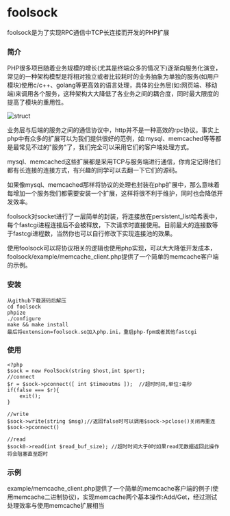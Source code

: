 # foolsock
foolsock是为了实现RPC通信中TCP长连接而开发的PHP扩展

### 简介
PHP很多项目随着业务规模的增长(尤其是终端众多的情况下)逐渐向服务化演变，常见的一种架构模型是将相对独立或者比较耗时的业务抽象为单独的服务(如用户模块)使用c/c++、golang等更高效的语言处理，具体的业务层(如:网页端、移动端)来调用各个服务，这种架构大大降低了各业务之间的耦合度，同时最大限度的提高了模块的重用性。

![struct](https://github.com/pangudashu/foolsock/raw/master/image/p_1.jpg)

业务层与后端的服务之间的通信协议中，http并不是一种高效的rpc协议。事实上php中有众多的扩展可以为我们提供很好的范例，如:mysql、memcached等等都是最常见不过的"服务"了，我们完全可以采用它们的客户端处理方式。

mysql、memcached这些扩展都是采用TCP与服务端进行通信，你肯定记得他们都有长连接的连接方式，有兴趣的同学可以去翻一下它们的源码。

如果像mysql、memcached那样将协议的处理也封装在php扩展中，那么意味着每增加一个服务我们都需要安装一个扩展，这样将很不利于维护，同时也会降低开发效率。

foolsock对socket进行了一层简单的封装，将连接放在persistent_list哈希表中，每个fastcgi进程连接后不会被释放，下次请求时直接使用。目前最大的连接数等于fastcgi进程数，当然你也可以自行修改下实现连接池的效果。

使用foolsock可以将协议相关的逻辑也使用php实现，可以大大降低开发成本，foolsock/example/memcache_client.php提供了一个简单的memcache客户端的示例。

### 安装
	从github下载源码后解压
	cd foolsock
	phpize
	./configure
	make && make install
	最后将extension=foolsock.so加入php.ini，重启php-fpm或者其他fastcgi

### 使用
	<?php
	$sock = new FoolSock(string $host,int $port);
	//connect
	$r = $sock->pconnect([ int $timeoutms ]);  //超时时间,单位:毫秒
	if(false === $r){
		exit();
	}

	//write
	$sock->write(string $msg);//返回false时可以调用$sock->pclose()关闭再重连$sock->pconnect()

	//read
	$sock0->read(int $read_buf_size); //超时时间大于0时如果read无数据返回此操作将会阻塞直至超时

### 示例
example/memcache_client.php提供了一个简单的memcache客户端的例子(使用memcache二进制协议)，实现memcache两个基本操作:Add/Get，经过测试处理效率与使用memcache扩展相当

